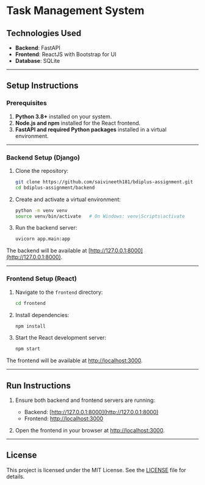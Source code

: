 
# Task Management System


## Technologies Used

- **Backend**: FastAPI
- **Frontend**: ReactJS with Bootstrap for UI
- **Database**: SQLite

---

## Setup Instructions

### Prerequisites

1. **Python 3.8+** installed on your system.
2. **Node.js and npm** installed for the React frontend.
3. **FastAPI and required Python packages** installed in a virtual environment.

---

### Backend Setup (Django)

1. Clone the repository:
   ```bash
   git clone https://github.com/saivineeth181/bdiplus-assignment.git
   cd bdiplus-assignment/backend
   ```

2. Create and activate a virtual environment:
   ```bash
   python -m venv venv
   source venv/bin/activate   # On Windows: venv\Scripts\activate
   ```

3. Run the backend server:
   ```bash
   uvicorn app.main:app
   ```

The backend will be available at [http://127.0.0.1:8000](http://127.0.0.1:8000).

---

### Frontend Setup (React)

1. Navigate to the `frontend` directory:
   ```bash
   cd frontend
   ```

2. Install dependencies:
   ```bash
   npm install
   ```

3. Start the React development server:
   ```bash
   npm start
   ```

The frontend will be available at [http://localhost:3000](http://localhost:3000).

---

## Run Instructions

1. Ensure both backend and frontend servers are running:
   - Backend: [http://127.0.0.1:8000](http://127.0.0.1:8000)
   - Frontend: [http://localhost:3000](http://localhost:3000)

2. Open the frontend in your browser at [http://localhost:3000](http://localhost:3000).

---

## License

This project is licensed under the MIT License. See the [LICENSE](LICENSE) file for details.
